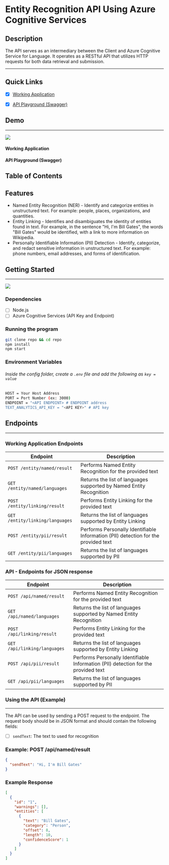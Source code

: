 # Entity Recognition API Using Azure Cognitive Services

## Description
The API serves as an intermediary between the Client and Azure Cognitive Service for Language. It operates as a RESTful API that utilizes HTTP requests for both data retrieval and submission.

---

## Quick Links
- [x] [Working Application](http://159.65.233.166:3000/)

- [x] [API Playground (Swagger)](http://159.65.233.166:3000/api-docs/)

## Demo

---
<a href="">![](https://img.shields.io/badge/LiveDemo-POC-red)</a>

#### Working Application
<gif goes here>

#### API Playground (Swagger)

<gif goes here>

## Table of Contents
  
## Features
  - Named Entity Recognition (NER) - Identify and categorize entities in unstructured text. For example: people, places, organizations, and quantities.
  - Entity Linking - Identifies and disambiguates the identity of entities found in text. For example, in the sentence "Hi, I'm Bill Gates", the words "Bill Gates" would be identified, with a link to more information on Wikipedia.
  - Personally Identifiable Information (PII) Detection - Identify, categorize, and redact sensitive information in unstructured text. For example: phone numbers, email addresses, and forms of identification.
  
 ## Getting Started

---
<a href="">![](https://img.shields.io/badge/GettingStarted-Setup-purple) </a>

### Dependencies

- [ ] Node.js
- [ ] Azure Cognitive Services (API Key and Endpoint)

### Running the program
```bash
git clone repo && cd repo
npm install
npm start
```
### Environment Variables
###### Inside the config folder, create a `.env` file and add the following as `key = value`

```bash
HOST = Your Host Address
PORT = Port Number (ex: 3000)
ENDPOINT = "<API ENDPOINT> # ENDPOINT address
TEXT_ANALYTICS_API_KEY = "<API KEY>" # API key
```
  
## Endpoints
---


### Working Application Endpoints
| Endpoint           | Description                                                             |
| ------------------ | ----------------------------------------------------------------------- |
| `POST /entity/named/result`   |   Performs Named Entity Recognition for the provided text                   |
| `GET /entity/named/languages`   | Returns the list of languages supported by Named Entity Recognition                     |
| `POST /entity/linking/result`   |   Performs Entity Linking for the provided text                   |
| `GET /entity/linking/languages`   | Returns the list of languages supported by Entity Linking                     |
| `POST /entity/pii/result`   |   Performs Personally Identifiable Information (PII) detection for the provided text      |
| `GET /entity/pii/languages`   | Returns the list of languages supported by PII                    |
  
  
  
  
 ### API - Endpoints for JSON response
| Endpoint           | Description                                                             |
| ------------------ | ----------------------------------------------------------------------- |
| `POST /api/named/result`   |   Performs Named Entity Recognition for the provided text                   |
| `GET /api/named/languages`   | Returns the list of languages supported by Named Entity Recognition                     |
| `POST /api/linking/result`   |   Performs Entity Linking for the provided text                   |
| `GET /api/linking/languages`   | Returns the list of languages supported by Entity Linking                     |
| `POST /api/pii/result`   |   Performs Personally Identifiable Information (PII) detection for the provided text      |
| `GET /api/pii/languages`   | Returns the list of languages supported by PII                    |
  
  
 ### Using the API (Example)
---

The API can be used by sending a POST request to the endpoint. The request body should be in JSON format and should contain the following fields:
- [ ] `sendText`: The text to used for recognition

### Example: POST /api/named/result

```json
{
  "sendText": "Hi, I'm Bill Gates"
}
```

### Example Response
```json
[
  {
    "id": "1",
    "warnings": [],
    "entities": [
      {
        "text": "Bill Gates",
        "category": "Person",
        "offset": 8,
        "length": 10,
        "confidenceScore": 1
      }
    ]
  }
]
```
